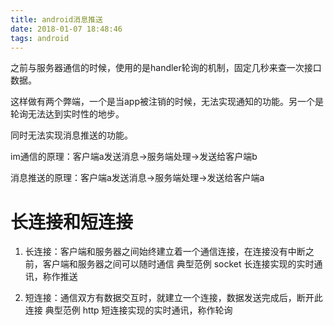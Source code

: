 ```yaml
---
title: android消息推送
date: 2018-01-07 18:48:46
tags: android
---
```

之前与服务器通信的时候，使用的是handler轮询的机制，固定几秒来查一次接口数据。

这样做有两个弊端，一个是当app被注销的时候，无法实现通知的功能。另一个是轮询无法达到实时性的地步。

同时无法实现消息推送的功能。

im通信的原理：客户端a发送消息->服务端处理->发送给客户端b

消息推送的原理：客户端a发送消息->服务端处理->发送给客户端a


# 长连接和短连接

1. 长连接：客户端和服务器之间始终建立着一个通信连接，在连接没有中断之前，客户端和服务器之间可以随时通信
典型范例 socket
长连接实现的实时通讯，称作推送

2. 短连接：通信双方有数据交互时，就建立一个连接，数据发送完成后，断开此连接
典型范例 http
短连接实现的实时通讯，称作轮询
